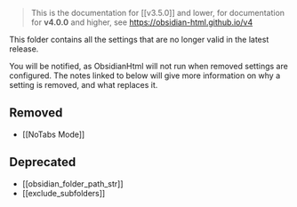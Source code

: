 > This is the documentation for [[v3.5.0]] and lower, for documentation for **v4.0.0** and higher, see https://obsidian-html.github.io/v4

This folder contains all the settings that are no longer valid in the latest release.

You will be notified, as ObsidianHtml will not run when removed settings are configured. The notes linked to below will give more information on why a setting is removed, and what replaces it.

## Removed
- [[NoTabs Mode]]

## Deprecated
- [[obsidian_folder_path_str]]
- [[exclude_subfolders]]
